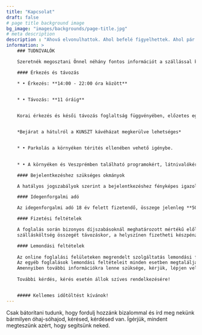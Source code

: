 ```yaml
---
title: "Kapcsolat"
draft: false
# page title background image
bg_image: "images/backgrounds/page-title.jpg"
# meta description
description : "Ahová elvonulhattok. Ahol befelé figyelhettek. Ahol pár napra hátra hagyhatjátok a város zaját, a rohanást, a stresszt. Várunk."
information: >
    ### TUDNIVALÓK

    Szeretnék megosztani Önnel néhány fontos információt a szállással kapcsolatban.

    #### Érkezés és távozás

    * • Érkezés: **14:00 - 22:00 óra között**


    * • Távozás: **11 óráig**
    

    Korai érkezés és késői távozás foglaltság függvényében, előzetes egyeztetést követően lehetséges.


    *Bejárat a hátulról a KUNSZT kávéházat megkerülve lehetséges*    


    * • Parkolás a környéken térités ellenében vehető igénybe.
    

    * • A környéken és Veszprémben található programokért, látnivalókért keresse az épület földszintjén található Tourinform üzlet kollégáit akik készséggel segítenek. 

    #### Bejelentkezéshez szükséges okmányok

    A hatályos jogszabályok szerint a bejelentkezéshez fényképes igazolvány bemutatása szükséges. A fényképes igazolvány lehet: személyazonosító igazolvány, kártyaformájú vezetői engedély vagy útlevél. Okmány hiányában sajnos kötelesek vagyunk megtagadni a szálláshely-szolgáltatást.

    #### Idegenforgalmi adó

    Az idegenforgalmi adó 18 év felett fizetendő, összege jelenleg **500 Ft/fő/éj** (a szoba ára nem tartalmazza).

    #### Fizetési feltételek

    A foglalás során bizonyos díjszabásoknál meghatározott mértékű előleget kérünk, melynek összegéről, határidejéről és a fizetés módjáról a folyamat alatt tájékoztatjuk. A foglalásokról visszaigazolást küldünk, amely szintén tartalmaz minden részletet. A
    szállásköltség összegét távozáskor, a helyszínen fizetheti készpénzzel (Ft. vagy EURO) vagy átutalással.

    #### Lemondási feltételek
    
    Az online foglalási felületeken megrendelt szolgáltatás lemondási feltételeiről az adott felületeken tud tájékozódni.
    Az egyéb foglalások lemondási feltételeit minden esetben megtalálja a visszaigazolásban.
    Amennyiben további információkra lenne szüksége, kérjük, lépjen velünk kapcsolatba.
    
    További kérdés, kérés esetén állok szíves rendelkezésére!


    ##### Kellemes időtöltést kívánok!
---
```


Csak bátorítani tudunk, hogy fordulj hozzánk bizalommal és írd meg nekünk bármilyen óhaj-sóhajod, kérésed, kérdésed van. Ígérjük, mindent megteszünk azért, hogy segítsünk neked.
